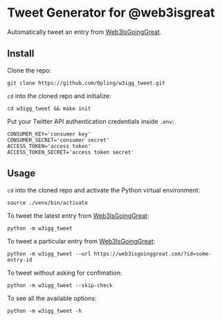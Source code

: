 # Tweet Generator for @web3isgreat

Automatically tweet an entry from [Web3IsGoingGreat](https://web3isgoinggreat.com).

## Install
Clone the repo:
```
git clone https://github.com/0pling/w3igg_tweet.git
```

`cd` into the cloned repo and initialize:
```
cd w3igg_tweet && make init
```

Put your Twitter API authentication credentials inside `.env`:
```
CONSUMER_KEY='consumer key'
CONSUMER_SECRET='consumer secret'
ACCESS_TOKEN='access token'
ACCESS_TOKEN_SECRET='access token secret'
``` 

## Usage
`cd` into the cloned repo and activate the Python virtual environment:
```
source ./venv/bin/activate
```

To tweet the latest entry from [Web3IsGoingGreat](https://web3isgoinggreat.com):
```
python -m w3igg_tweet
```

To tweet a particular entry from [Web3IsGoingGreat](https://web3isgoinggreat.com):
```
python -m w3igg_tweet --url https://web3isgoinggreat.com/?id=some-entry-id
```

To tweet without asking for confimation:
```
python -m w3igg_tweet --skip-check
```

To see all the available options:
```
python -m w3igg_tweet -h
```